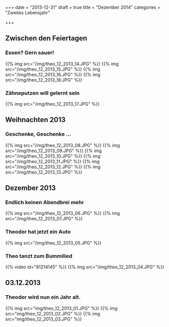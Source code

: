 +++
date = "2013-12-31"
draft = true
title = "Dezember 2014"
categories = "Zweites Lebensjahr"

+++
## Zwischen den Feiertagen
### Essen? Gern sauer!
{{% img src="/img/theo_12_2013_14.JPG" %}} 
{{% img src="/img/theo_12_2013_15.JPG" %}}
{{% img src="/img/theo_12_2013_16.JPG" %}} 
{{% img src="/img/theo_12_2013_18.JPG" %}} 
### Zähneputzen will gelernt sein
{{% img src="/img/theo_12_2013_17.JPG" %}} 
## Weihnachten 2013
### Geschenke, Geschenke ...
{{% img src="/img/theo_12_2013_08.JPG" %}} 
{{% img src="/img/theo_12_2013_09.JPG" %}} 
{{% img src="/img/theo_12_2013_10.JPG" %}} 
{{% img src="/img/theo_12_2013_11.JPG" %}} 
{{% img src="/img/theo_12_2013_12.JPG" %}} 
{{% img src="/img/theo_12_2013_13.JPG" %}} 
## Dezember 2013
### Endlich keinen Abendbrei mehr
{{% img src="/img/theo_12_2013_06.JPG" %}}
{{% img src="/img/theo_12_2013_07.JPG" %}}
### Theodor hat jetzt ein Auto 
{{% img src="/img/theo_12_2013_05.JPG" %}}
### Theo tanzt zum Bummilied
{{% video id="81214145" %}}
{{% img src="/img/theo_12_2013_04.JPG" %}}
## 03.12.2013
### Theodor wird nun ein Jahr alt.
{{% img src="img/theo_12_2013_01.JPG" %}}
{{% img src="img/theo_12_2013_02.JPG" %}}
{{% img src="img/theo_12_2013_03.JPG" %}}
